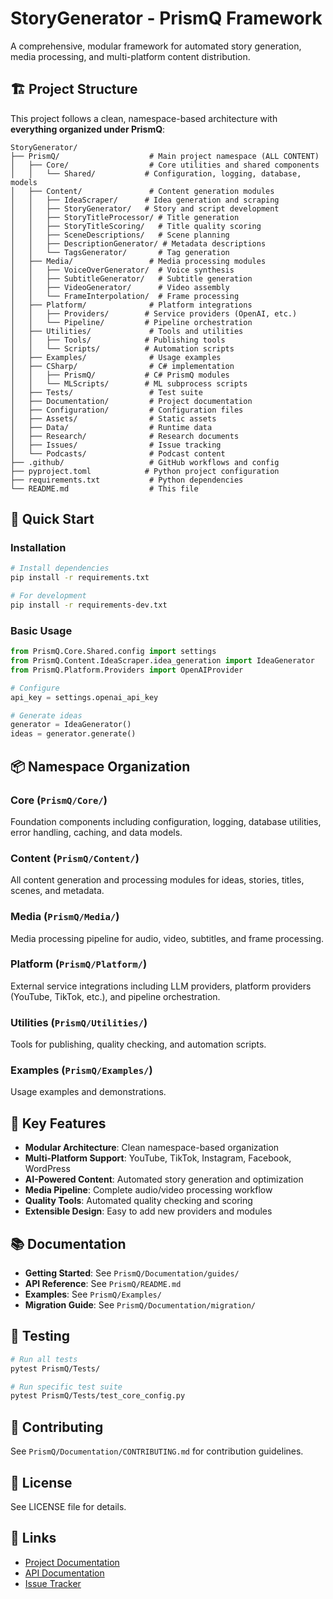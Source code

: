 # StoryGenerator - PrismQ Framework

A comprehensive, modular framework for automated story generation, media processing, and multi-platform content distribution.

## 🏗️ Project Structure

This project follows a clean, namespace-based architecture with **everything organized under PrismQ**:

```
StoryGenerator/
├── PrismQ/                    # Main project namespace (ALL CONTENT)
│   ├── Core/                  # Core utilities and shared components
│   │   └── Shared/           # Configuration, logging, database, models
│   ├── Content/               # Content generation modules
│   │   ├── IdeaScraper/      # Idea generation and scraping
│   │   ├── StoryGenerator/   # Story and script development
│   │   ├── StoryTitleProcessor/ # Title generation
│   │   ├── StoryTitleScoring/   # Title quality scoring
│   │   ├── SceneDescriptions/   # Scene planning
│   │   ├── DescriptionGenerator/ # Metadata descriptions
│   │   └── TagsGenerator/       # Tag generation
│   ├── Media/                 # Media processing modules
│   │   ├── VoiceOverGenerator/  # Voice synthesis
│   │   ├── SubtitleGenerator/   # Subtitle generation
│   │   ├── VideoGenerator/      # Video assembly
│   │   └── FrameInterpolation/  # Frame processing
│   ├── Platform/              # Platform integrations
│   │   ├── Providers/        # Service providers (OpenAI, etc.)
│   │   └── Pipeline/         # Pipeline orchestration
│   ├── Utilities/             # Tools and utilities
│   │   ├── Tools/            # Publishing tools
│   │   └── Scripts/          # Automation scripts
│   ├── Examples/              # Usage examples
│   ├── CSharp/                # C# implementation
│   │   ├── PrismQ/           # C# PrismQ modules
│   │   └── MLScripts/        # ML subprocess scripts
│   ├── Tests/                 # Test suite
│   ├── Documentation/         # Project documentation
│   ├── Configuration/         # Configuration files
│   ├── Assets/                # Static assets
│   ├── Data/                  # Runtime data
│   ├── Research/              # Research documents
│   ├── Issues/                # Issue tracking
│   └── Podcasts/              # Podcast content
├── .github/                   # GitHub workflows and config
├── pyproject.toml            # Python project configuration
├── requirements.txt           # Python dependencies
└── README.md                  # This file
```

## 🚀 Quick Start

### Installation

```bash
# Install dependencies
pip install -r requirements.txt

# For development
pip install -r requirements-dev.txt
```

### Basic Usage

```python
from PrismQ.Core.Shared.config import settings
from PrismQ.Content.IdeaScraper.idea_generation import IdeaGenerator
from PrismQ.Platform.Providers import OpenAIProvider

# Configure
api_key = settings.openai_api_key

# Generate ideas
generator = IdeaGenerator()
ideas = generator.generate()
```

## 📦 Namespace Organization

### Core (`PrismQ/Core/`)
Foundation components including configuration, logging, database utilities, error handling, caching, and data models.

### Content (`PrismQ/Content/`)
All content generation and processing modules for ideas, stories, titles, scenes, and metadata.

### Media (`PrismQ/Media/`)
Media processing pipeline for audio, video, subtitles, and frame processing.

### Platform (`PrismQ/Platform/`)
External service integrations including LLM providers, platform providers (YouTube, TikTok, etc.), and pipeline orchestration.

### Utilities (`PrismQ/Utilities/`)
Tools for publishing, quality checking, and automation scripts.

### Examples (`PrismQ/Examples/`)
Usage examples and demonstrations.

## 🎯 Key Features

- **Modular Architecture**: Clean namespace-based organization
- **Multi-Platform Support**: YouTube, TikTok, Instagram, Facebook, WordPress
- **AI-Powered Content**: Automated story generation and optimization
- **Media Pipeline**: Complete audio/video processing workflow
- **Quality Tools**: Automated quality checking and scoring
- **Extensible Design**: Easy to add new providers and modules

## 📚 Documentation

- **Getting Started**: See `PrismQ/Documentation/guides/`
- **API Reference**: See `PrismQ/README.md`
- **Examples**: See `PrismQ/Examples/`
- **Migration Guide**: See `PrismQ/Documentation/migration/`

## 🧪 Testing

```bash
# Run all tests
pytest PrismQ/Tests/

# Run specific test suite
pytest PrismQ/Tests/test_core_config.py
```

## 🤝 Contributing

See `PrismQ/Documentation/CONTRIBUTING.md` for contribution guidelines.

## 📄 License

See LICENSE file for details.

## 🔗 Links

- [Project Documentation](PrismQ/Documentation/)
- [API Documentation](PrismQ/README.md)
- [Issue Tracker](PrismQ/Issues/)
